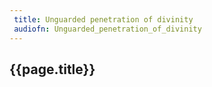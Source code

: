 ```yaml
---
 title: Unguarded penetration of divinity
 audiofn: Unguarded_penetration_of_divinity
---
```


## {{page.title}}

